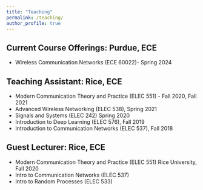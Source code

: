 ```yaml
---
title: "Teaching"
permalink: /teaching/
author_profile: true
---
```


## Current Course Offerings: Purdue, ECE
  * Wireless Communication Networks (ECE 60022)- Spring 2024
  <!--- (https://keerthidasala.github.io/WiNets/)  --->

    
## Teaching Assistant: Rice, ECE
  * Modern Communication Theory and Practice (ELEC 551) - Fall 2020, Fall 2021
  * Advanced Wireless Networking (ELEC 538), Spring 2021
  * Signals and Systems (ELEC 242) Spring 2020
  * Introduction to Deep Learning (ELEC 576), Fall 2019
  * Introduction to Communication Networks (ELEC 537), Fall 2018
 <!---  * Digital Communications (ELEC 430), Spring 2017 --->
<!---   * Computer Vision - Fall 2016 --->
  
## Guest Lecturer: Rice, ECE
  * Modern Communication Theory and Practice (ELEC 551) Rice University, Fall 2020
  * Intro to Communication Networks (ELEC 537) 
  * Intro to Random Processes (ELEC 533) 
  
 <!---**Pedagogical and Career Training**--->
  <!--- * Center for Teaching Excellence Rice University, Spring 2020
    * Research Communication Training Program (semester-long) 
    * Workshop on Active Learning Techniques for a more engaged Engineering Class
    * Workshop on Strategic Career Design for the Peak Performing Professor --->
